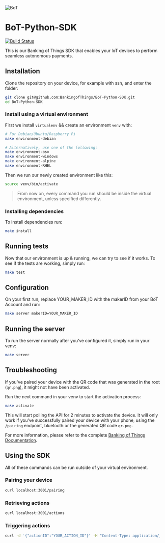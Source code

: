 <img src="https://bankingofthings.io/img/github-header.png" style="margin:auto" alt="BoT">

# BoT-Python-SDK

[![Build Status](https://travis-ci.com/BankingofThings/BoT-Python-SDK.svg?token=ic37boNh1zbtjppb1zLc&branch=master)](https://travis-ci.com/BankingofThings/BoT-Python-SDK)

[comment]: # (Todo replace build status with open source one)

This is our Banking of Things SDK that enables your IoT devices to perform seamless autonomous payments.

## Installation
Clone the repository on your device, for example with ssh, and enter the folder:
```bash
git clone git@github.com:BankingofThings/BoT-Python-SDK.git
cd BoT-Python-SDK
```

### Install using a virtual environment
First we install `virtualenv` && create an environment `venv` with:
```bash
# For Debian/Ubuntu/Raspberry Pi
make environment-debian

# Alternatively, use one of the following:
make environment-osx
make environment-windows
make environment-alpine
make environment-RHEL
```
Then we run our newly created environment like this:
```bash
source venv/bin/activate
```

> From now on, every command you run should be inside the virtual environment, unless specified differently.

### Installing dependencies
To install dependencies run:
```bash 
make install
```

## Running tests
Now that our environment is up & running, we can try to see if it works. To see if the tests are working, simply run:
```bash
make test
```

## Configuration
On your first run, replace YOUR_MAKER_ID with the makerID from your BoT Account and run:
```bash
make server makerID=YOUR_MAKER_ID
```

## Running the server
To run the server normally after you've configured it, simply run in your venv:
```bash
make server
```

## Troubleshooting
If you've paired your device with the QR code that was generated in the root (`qr.png`), it might not have been activated.

Run the next command in your venv to start the activation process:
```bash
make activate
``` 
This will start polling the API for 2 minutes to activate the device. It will only work if you've successfully paired 
your device with your phone, using the `/pairing` endpoint, bluetooth or the generated QR code `qr.png`. 

For more information, please refer to the complete [Banking of Things Documentation](https://docs.bankingofthings.io).


## Using the SDK
All of these commands can be run outside of your virtual environment.

### Pairing your device
```bash
curl localhost:3001/pairing
```

### Retrieving actions
```bash
curl localhost:3001/actions
```

### Triggering actions
```bash
curl -d '{"actionID":"YOUR_ACTION_ID"}' -H "Content-Type: application/json" -X POST http://localhost:3001/
```
